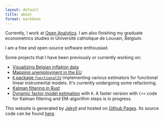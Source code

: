 ```yaml
---
layout: default
title: about
format: markdown
---
```


Currently, I work at [Open Analytics](https://www.openanalytics.eu/). I am also finishing my graduate econometrics studies in Université catholique de Louvain, Belgium.

I am a free and open-source software enthousiast.

Some projects that I have been previously or currently working on:

* [Visualizing Belgian inflation data](https://rytis.shinyapps.io/inflation)
* [Mapping unemployment in the EU](https://github.com/rbagd/eu-unemployment)
* [`R` package `functionalIV`](https://github.com/rbagd/functionalIV) implementing various estimators for functional linear instrumental models. It's currently undergoing some refactoring.
* [Kalman filtering in Rust](https://github.com/rbagd/rust-linearkalman)
* [Dynamic factor model estimation](https://github.com/rbagd/dynfactoR) with `R`. A faster version with `C++` code for Kalman filtering and EM-algorithm steps is in progress.

This website is generated by [Jekyll](http://jekyllrb.com/) and hosted on [Github Pages](http://pages.github.com/). Its source code can be found [here](https://github.com/rbagd/rbagd.github.io).
